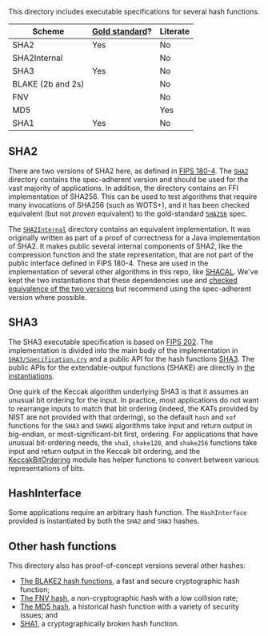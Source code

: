 This directory includes executable specifications for several hash functions.

| Scheme | [Gold standard](https://github.com/GaloisInc/cryptol-specs/wiki/Reviewing-guidelines)? | Literate |
| --- | --- | --- |
| SHA2 | Yes | No |
| SHA2Internal | | No |
| SHA3 | Yes | No |
| BLAKE (2b and 2s) | | No |
| FNV | | No |
| MD5 | | Yes |
| SHA1 | Yes | No |

## SHA2
There are two versions of SHA2 here, as defined in [FIPS 180-4](https://doi.org/10.6028/NIST.FIPS.180-4). The [`SHA2`](/Primitive/Keyless/Hash/SHA2/) directory contains the spec-adherent version and should be used for the vast majority of applications. In addition, the directory contains an FFI implementation of SHA256. This can be used to test algorithms that require many invocations of SHA256 (such as WOTS+), and it has been checked equivalent (but not _proven_ equivalent) to the gold-standard [`SHA256`](/Primitive/Keyless/Hash/SHA2/Instantiations/SHA256.cry) spec.

The [`SHA2Internal`](/Primitive/Keyless/Hash/SHA2Internal/) directory contains an equivalent implementation. It was originally written as part of a proof of correctness for a Java implementation of SHA2. It makes public several internal components of SHA2, like the compression function and the state representation, that are not part of the public interface defined in FIPS 180-4.
These are used in the implementation of several other algorithms in this repo, like [SHACAL](/Primitive/Symmetric/Cipher/Block/SHACAL.cry). We've kept the two instantiations that these dependencies use and [checked equivalence of the two versions](SHA2Internal/Equivalence.cry) but recommend using the spec-adherent version where possible.

## SHA3
The SHA3 executable specification is based on [FIPS 202](https://doi.org/10.6028/NIST.FIPS.202).
The implementation is divided into the main body of the implementation in [`SHA3/Specification.cry`](SHA3/Specification.cry) and a public API for the hash functions [SHA3](SHA3/SHA3.cry). The public APIs for the extendable-output functions (SHAKE) are directly in [the instantiations](SHA3/Instantiations/).

One quirk of the Keccak algorithm underlying SHA3 is that it assumes an unusual bit ordering for the input. In practice, most applications do not want to rearrange inputs to match that bit ordering (indeed, the KATs provided by NIST are not provided with that ordering), so the default `hash` and `xof` functions for the `SHA3` and `SHAKE` algorithms take input and return output in big-endian, or most-significant-bit first, ordering. For applications that have unusual bit-ordering needs, the `sha3`, `shake128`, and `shake256` functions take input and return output in the Keccak bit ordering, and the [KeccakBitOrdering](SHA3/KeccakBitOrdering.cry) module has helper functions to convert between various representations of bits.

## HashInterface
Some applications require an arbitrary hash function. The `HashInterface` provided is instantiated by both the `SHA2` and `SHA3` hashes.

## Other hash functions
This directory also has proof-of-concept versions several other hashes:
- [The BLAKE2 hash functions](https://www.blake2.net/), a fast and secure cryptographic hash function;
- [The FNV hash](https://www.ietf.org/archive/id/draft-eastlake-fnv-21.html), a non-cryptographic hash with a low collision rate;
- [The MD5 hash](https://www.ietf.org/rfc/rfc1321.txt), a historical hash function with a variety of security issues; and
- [SHA1](https://doi.org/10.6028/NIST.FIPS.180-4), a cryptographically broken hash function.
